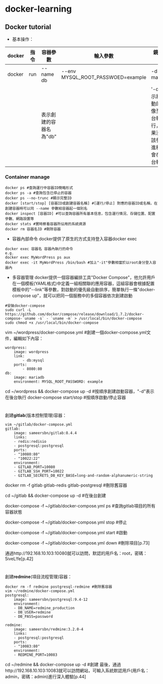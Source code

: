 # docker-learning
Docker tutorial
-----
* 基本操作：

|docker|指令|容器參數|輸入參數|鏡像參數|
|---|---|---|---|---|
|docker|run|--name db|--env MYSQL_ROOT_PASSWOED=example|-d mariadb|
|||表示創建的容器名為"db"||'-d'表示將啟動的鏡像至後台執行，如果沒有該參數進程就會在前台執行|



### Container manage
```
docker ps #查詢運行中容器ID簡略形式
docker ps -a #查詢包含已停止的容器
docker ps --no-trunc #顯示完整ID
docker [start/stop] [容器ID或創建容器名稱] #[運行/停止] 對應的容器ID或名稱，在創建容器時可以同 --name 參數給容器起一個別名
docker inspect [容器ID] #可以查詢容器所有基本信息，包含運行情況、存儲位置、配置參數、網路設置等
docker stats #實時察看容器所佔用的系統資源
docker rm 容器名ID #刪除容器
```
* 容器內部命令
docker提供了原生的方式支持登入容器docker exec
```
docker exec 容器名 容器內執行的命令
e.g.
docker exec MyWordPress ps aux
docker exec -it MyWordPress /bin/bash #加上"-it"參數相當於以root身分登入容器內
```
* 多容器管理
docker提供一個容器編排工具"Docker Compose"，他允許用戶在一個模板(YAML格式)中定義一組相關聯的應用容器，這組容器會根據配置模板中的"--link"等參數，對啟動的優先級自動排序，簡單執行一條"docker-compose up"，就可以把同一個服務中的多個容器依次創建啟動
```
#安裝docker-compose
sudo curl -L https://github.com/docker/compose/release/download/1.7.2/docker-compose-`uname -s` - `uname -m` > /usr/local/bin/docker-compose
sudo chmod +x /usr/local/bin/docker-compose
```
vim ~/wordpress/docker-compose.yml #創建一個docker-compose.yml文件，編輯如下內容：
```
wordpress:
    image: wordpress
    link:
        - db:mysql
    ports:
        - 8080:80
db:
    image: mariadb
    environment: MYSQL_ROOT_PASSWORD: example
```
cd ~/wordpress && docker-compose up -d #按順序創建啟動容器，"-d"表示在後台執行
docker-compose start/stop #按順序啟動/停止容器
# 
創建**gitlab**(版本控制管理)容器：
```
vim ~/gitlab/docker-compose.yml
gitlab:
    image: sameersbn/gitlab:8.4.4
    links:
    - redis:redisio
    - postgresql:postgresql
    ports:
    - "10080:80"
    - "10022:22"
    environment:
    - GITLAB_PORT=10080
    - GITLAB_SSH_PORT=10022
    - GITLAB_SECRETS_DB_KEY_BASE=long-and-random-alphanumeric-string
```
docker rm -f gitlab gitlab-redis gitlab-postgresql #刪除舊容器

cd ~/gitlab && docker-compose up -d #在後台創建

docker-compose -f ~/gitlab/docker-compose.yml ps #查詢gitlab項目的所有容器狀態

docker-compose -f ~/gitlab/docker-compose.yml stop #停止

docker-compose -f ~/gitlab/docker-compose.yml start #啟動

docker-compose -f ~/gitlab/docker-compose.yml down #刪除項目[p.73]

通過http://192.168.10.103:10080就可以訪問，默認的用戶名：root，密碼：5iveL!fe[p.42]
#
創建**redmine**(項目流程管理)容器：
```
docker rm -f redmine postgresql-redmine #刪除舊容器
vim ~/redmine/docker-compose.yml
postgresql:
    image: sameersbn/postgresql:9.4-12
    environment:
    - DB_NAME=redmine_production
    - DB_USER=redmine
    - DB_PASS=password

redmine:
    image: sameersbn/redmine:3.2.0-4
    links:
    - postgresql:postgresql
    ports:
    - "10083:80"
    environment:
    - REDMINE_PORT=10083
```
cd ~/redmine && docker-compose up -d #創建
最後，通過http://192.168.10.103:10083就可以訪問網站，可輸入系統默認用戶(用戶名：admin，密碼：admin)進行深入體驗[p.44]
